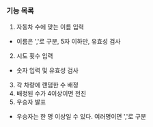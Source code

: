 ### 기능 목록

1. 자동차 수에 맞는 이름 입력

- 이름은 ','로 구분, 5자 이하만, 유효성 검사

2. 시도 횟수 입력

- 숫자 입력 및 유효성 검사

3. 각 차량에 랜덤한 수 배정
4. 배정된 수가 4이상이면 전진
5. 우승자 발표

- 우승자는 한 명 이상일 수 있다. 여러명이면 ','로 구분
